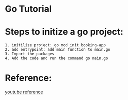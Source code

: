 # Go Tutorial
# Steps to initize a go project:

    1. initilize project: go mod init booking-app
    2. add entrypoint: add main function to main.go
    3. Import the packages
    4. Add the code and run the command go main.go


# Reference:
[youtube reference](https://www.youtube.com/watch?v=yyUHQIec83I)
